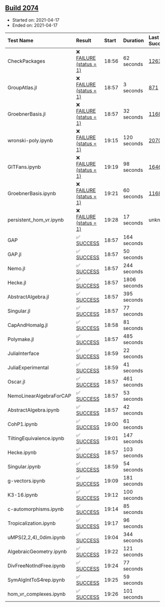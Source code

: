 ## [Build 2074](https://oscarci.mathematik.uni-kl.de/job/oscar-stable/2074/)

* Started on: 2021-04-17
* Ended on: 2021-04-17

| Test Name    | Result | Start | Duration | Last Success | First Failure |
|:-------------|:-------|:------|:---------|:-------------|:--------------|
| CheckPackages | ❌ [FAILURE (status = 1)](https://oscarci.mathematik.uni-kl.de/job/oscar-stable/2074/artifact/logs/build-2074/CheckPackages.log) | 18:56 | 62 seconds | [1263](https://oscarci.mathematik.uni-kl.de/job/oscar-stable/1263/) | [1264](https://oscarci.mathematik.uni-kl.de/job/oscar-stable/1264/) |
| GroupAtlas.jl | ❌ [FAILURE (status = 1)](https://oscarci.mathematik.uni-kl.de/job/oscar-stable/2074/artifact/logs/build-2074/GroupAtlas.jl.log) | 18:57 | 3 seconds | [871](https://oscarci.mathematik.uni-kl.de/job/oscar-stable/871/) | [872](https://oscarci.mathematik.uni-kl.de/job/oscar-stable/872/) |
| GroebnerBasis.jl | ❌ [FAILURE (status = 1)](https://oscarci.mathematik.uni-kl.de/job/oscar-stable/2074/artifact/logs/build-2074/GroebnerBasis.jl.log) | 18:57 | 32 seconds | [1168](https://oscarci.mathematik.uni-kl.de/job/oscar-stable/1168/) | [1169](https://oscarci.mathematik.uni-kl.de/job/oscar-stable/1169/) |
| wronski-poly.ipynb | ❌ [FAILURE (status = 1)](https://oscarci.mathematik.uni-kl.de/job/oscar-stable/2074/artifact/logs/build-2074/wronski-poly.ipynb.log) | 19:15 | 120 seconds | [2070](https://oscarci.mathematik.uni-kl.de/job/oscar-stable/2070/) | [2071](https://oscarci.mathematik.uni-kl.de/job/oscar-stable/2071/) |
| GITFans.ipynb | ❌ [FAILURE (status = 1)](https://oscarci.mathematik.uni-kl.de/job/oscar-stable/2074/artifact/logs/build-2074/GITFans.ipynb.log) | 19:19 | 98 seconds | [1646](https://oscarci.mathematik.uni-kl.de/job/oscar-stable/1646/) | [1647](https://oscarci.mathematik.uni-kl.de/job/oscar-stable/1647/) |
| GroebnerBasis.ipynb | ❌ [FAILURE (status = 1)](https://oscarci.mathematik.uni-kl.de/job/oscar-stable/2074/artifact/logs/build-2074/GroebnerBasis.ipynb.log) | 19:21 | 60 seconds | [1168](https://oscarci.mathematik.uni-kl.de/job/oscar-stable/1168/) | [1169](https://oscarci.mathematik.uni-kl.de/job/oscar-stable/1169/) |
| persistent_hom_vr.ipynb | ❌ [FAILURE (status = 1)](https://oscarci.mathematik.uni-kl.de/job/oscar-stable/2074/artifact/logs/build-2074/persistent_hom_vr.ipynb.log) | 19:28 | 17 seconds | unknown | unknown |
| GAP | ✅ [SUCCESS](https://oscarci.mathematik.uni-kl.de/job/oscar-stable/2074/artifact/logs/build-2074/GAP.log) | 18:57 | 164 seconds |  |  |
| GAP.jl | ✅ [SUCCESS](https://oscarci.mathematik.uni-kl.de/job/oscar-stable/2074/artifact/logs/build-2074/GAP.jl.log) | 18:57 | 50 seconds |  |  |
| Nemo.jl | ✅ [SUCCESS](https://oscarci.mathematik.uni-kl.de/job/oscar-stable/2074/artifact/logs/build-2074/Nemo.jl.log) | 18:57 | 244 seconds |  |  |
| Hecke.jl | ✅ [SUCCESS](https://oscarci.mathematik.uni-kl.de/job/oscar-stable/2074/artifact/logs/build-2074/Hecke.jl.log) | 18:57 | 1806 seconds |  |  |
| AbstractAlgebra.jl | ✅ [SUCCESS](https://oscarci.mathematik.uni-kl.de/job/oscar-stable/2074/artifact/logs/build-2074/AbstractAlgebra.jl.log) | 18:57 | 395 seconds |  |  |
| Singular.jl | ✅ [SUCCESS](https://oscarci.mathematik.uni-kl.de/job/oscar-stable/2074/artifact/logs/build-2074/Singular.jl.log) | 18:57 | 77 seconds |  |  |
| CapAndHomalg.jl | ✅ [SUCCESS](https://oscarci.mathematik.uni-kl.de/job/oscar-stable/2074/artifact/logs/build-2074/CapAndHomalg.jl.log) | 18:58 | 81 seconds |  |  |
| Polymake.jl | ✅ [SUCCESS](https://oscarci.mathematik.uni-kl.de/job/oscar-stable/2074/artifact/logs/build-2074/Polymake.jl.log) | 18:57 | 485 seconds |  |  |
| JuliaInterface | ✅ [SUCCESS](https://oscarci.mathematik.uni-kl.de/job/oscar-stable/2074/artifact/logs/build-2074/JuliaInterface.log) | 18:59 | 22 seconds |  |  |
| JuliaExperimental | ✅ [SUCCESS](https://oscarci.mathematik.uni-kl.de/job/oscar-stable/2074/artifact/logs/build-2074/JuliaExperimental.log) | 18:59 | 41 seconds |  |  |
| Oscar.jl | ✅ [SUCCESS](https://oscarci.mathematik.uni-kl.de/job/oscar-stable/2074/artifact/logs/build-2074/Oscar.jl.log) | 18:57 | 461 seconds |  |  |
| NemoLinearAlgebraForCAP | ✅ [SUCCESS](https://oscarci.mathematik.uni-kl.de/job/oscar-stable/2074/artifact/logs/build-2074/NemoLinearAlgebraForCAP.log) | 18:57 | 53 seconds |  |  |
| AbstractAlgebra.ipynb | ✅ [SUCCESS](https://oscarci.mathematik.uni-kl.de/job/oscar-stable/2074/artifact/logs/build-2074/AbstractAlgebra.ipynb.log) | 18:57 | 42 seconds |  |  |
| CohP1.ipynb | ✅ [SUCCESS](https://oscarci.mathematik.uni-kl.de/job/oscar-stable/2074/artifact/logs/build-2074/CohP1.ipynb.log) | 19:00 | 61 seconds |  |  |
| TiltingEquivalence.ipynb | ✅ [SUCCESS](https://oscarci.mathematik.uni-kl.de/job/oscar-stable/2074/artifact/logs/build-2074/TiltingEquivalence.ipynb.log) | 19:01 | 147 seconds |  |  |
| Hecke.ipynb | ✅ [SUCCESS](https://oscarci.mathematik.uni-kl.de/job/oscar-stable/2074/artifact/logs/build-2074/Hecke.ipynb.log) | 18:57 | 103 seconds |  |  |
| Singular.ipynb | ✅ [SUCCESS](https://oscarci.mathematik.uni-kl.de/job/oscar-stable/2074/artifact/logs/build-2074/Singular.ipynb.log) | 18:59 | 54 seconds |  |  |
| g-vectors.ipynb | ✅ [SUCCESS](https://oscarci.mathematik.uni-kl.de/job/oscar-stable/2074/artifact/logs/build-2074/g-vectors.ipynb.log) | 19:09 | 181 seconds |  |  |
| K3-16.ipynb | ✅ [SUCCESS](https://oscarci.mathematik.uni-kl.de/job/oscar-stable/2074/artifact/logs/build-2074/K3-16.ipynb.log) | 19:12 | 100 seconds |  |  |
| c-automorphisms.ipynb | ✅ [SUCCESS](https://oscarci.mathematik.uni-kl.de/job/oscar-stable/2074/artifact/logs/build-2074/c-automorphisms.ipynb.log) | 19:14 | 85 seconds |  |  |
| Tropicalization.ipynb | ✅ [SUCCESS](https://oscarci.mathematik.uni-kl.de/job/oscar-stable/2074/artifact/logs/build-2074/Tropicalization.ipynb.log) | 19:17 | 96 seconds |  |  |
| uMPS(2,2,4)_0dim.ipynb | ✅ [SUCCESS](https://oscarci.mathematik.uni-kl.de/job/oscar-stable/2074/artifact/logs/build-2074/uMPS-2-2-4-_0dim.ipynb.log) | 19:04 | 344 seconds |  |  |
| AlgebraicGeometry.ipynb | ✅ [SUCCESS](https://oscarci.mathematik.uni-kl.de/job/oscar-stable/2074/artifact/logs/build-2074/AlgebraicGeometry.ipynb.log) | 19:22 | 121 seconds |  |  |
| DivFreeNotIndFree.ipynb | ✅ [SUCCESS](https://oscarci.mathematik.uni-kl.de/job/oscar-stable/2074/artifact/logs/build-2074/DivFreeNotIndFree.ipynb.log) | 19:24 | 77 seconds |  |  |
| SymAlgIntToS4rep.ipynb | ✅ [SUCCESS](https://oscarci.mathematik.uni-kl.de/job/oscar-stable/2074/artifact/logs/build-2074/SymAlgIntToS4rep.ipynb.log) | 19:25 | 59 seconds |  |  |
| hom_vr_complexes.ipynb | ✅ [SUCCESS](https://oscarci.mathematik.uni-kl.de/job/oscar-stable/2074/artifact/logs/build-2074/hom_vr_complexes.ipynb.log) | 19:26 | 101 seconds |  |  |
